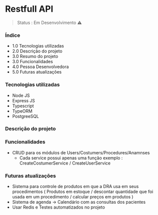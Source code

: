 <h1>Restfull API</h1>

> Status : Em Desenvolvimento ⚠️

### Índice
+ 1.0 Tecnologias utilizadas
+ 2.0 Descrição do projeto
+ 3.0 Resumo do projeto
+ 3.0 Funcionalidades
+ 4.0 Pessoa Desenvolvedora
+ 5.0 Futuras atualizações

### Tecnologias utilizadas
* Node JS
* Express JS
* Typescript
* TypeORM
* PostgreeSQL


### Descrição do projeto


### Funcionalidades
- CRUD para os módulos de Users/Costumers/Procedures/Anamnses
   * Cada service possui apenas uma função exemplo : CreateCostumerService / CreateUserService 

### Futuras atualizações
- Sistema para controle de produtos em que a DRA usa em seus procedimentos ( Produtos em estoque / descontar quantidade que foi usada em um procedimento / calcular preços em produtos )
- Sistema de agenda -> Calendário com as consultas dos pacientes
- Usar Redis e Testes automatizados no projeto

  
  
